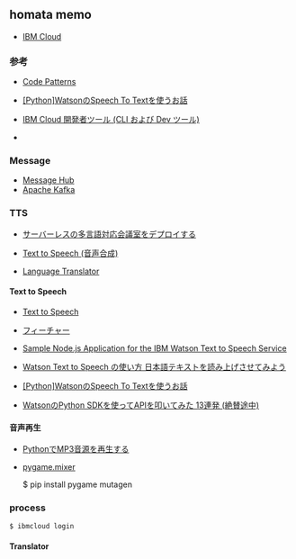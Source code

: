 homata memo
-----
* [IBM Cloud](https://www.ibm.com/cloud-computing/jp/ja/)

### 参考

* [Code Patterns](https://ibm.biz/ibmcodejp)
* [[Python]WatsonのSpeech To Textを使うお話](https://qiita.com/white0221/items/4135b48195f55ee5414b)

* [IBM Cloud 開発者ツール (CLI および Dev ツール)](https://console.bluemix.net/docs/cli/index.html#overview)
* 
### Message

* [Message Hub](https://www.ibm.com/cloud/message-hub)
* [Apache Kafka](http://kafka.apache.org/)

### TTS

* [サーバーレスの多言語対応会議室をデプロイする](https://github.com/IBM/serverless-language-translation/blob/master/README-ja.md)

* [Text to Speech (音声合成)](https://www.ibm.com/watson/jp-ja/developercloud/text-to-speech.html)
* [Language Translator](https://www.ibm.com/watson/services/language-translator/)


#### Text to Speech
* [Text to Speech](https://console.bluemix.net/docs/services/text-to-speech/getting-started.html#gettingStarted)
* [フィーチャー](https://console.bluemix.net/catalog/services/text-to-speech)

* [Sample Node.js Application for the IBM Watson Text to Speech Service ](https://github.com/watson-developer-cloud/text-to-speech-nodejs)


* [Watson Text to Speech の使い方 日本語テキストを読み上げさせてみよう](https://blog.apar.jp/web/9969/)


* [[Python]WatsonのSpeech To Textを使うお話](https://qiita.com/white0221/items/4135b48195f55ee5414b)
* [WatsonのPython SDKを使ってAPIを叩いてみた 13連発 (絶賛途中)](https://qiita.com/himenoglyph/items/f11cbbaf15794a426c5d)

#### 音声再生

* [PythonでMP3音源を再生する](https://qiita.com/kekeho/items/a0b93695d8a8ac6f1028)
* [pygame.mixer](http://westplain.sakuraweb.com/translate/pygame/Mixer.cgi#pygame.mixer.Sound)


    $ pip install pygame mutagen


### process

    $ ibmcloud login



#### Translator



